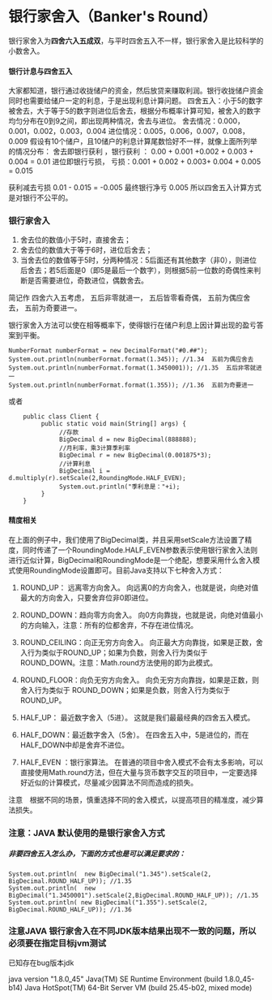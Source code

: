 # 银行家舍入（Banker's Round）
银行家舍入为**四舍六入五成双**，与平时四舍五入不一样，银行家舍入是比较科学的小数舍入。

#### 银行计息与四舍五入
大家都知道，银行通过收拢储户的资金，然后放贷来赚取利润。银行收拢储户资金同时也需要给储户一定的利息，于是出现利息计算问题。
四舍五入：小于5的数字被舍去，大于等于5的数字则进位后舍去，根据分布概率计算可知，被舍入的数字均匀分布在0到9之间，即出现两种情况，舍去与进位。
舍去情况：0.000，0.001，0.002，0.003，0.004
进位情况：0.005，0.006，0.007，0.008，0.009
假设有10个储户，且10储户的利息计算尾数恰好不一样，就像上面所列举的情况分布：
舍去即银行获利 ，银行获利 ： 0.00 + 0.001 +0.002 + 0.003 + 0.004 =  0.01
进位即银行亏损， 亏损：0.001 + 0.002 + 0.003+ 0.004 + 0.005 = 0.015

获利减去亏损 0.01 - 0.015 = -0.005
最终银行净亏 0.005
所以四舍五入计算方式是对银行不公平的。

 ### 银行家舍入
 
1. 舍去位的数值小于5时，直接舍去；
2. 舍去位的数值大于等于6时，进位后舍去；
3. 当舍去位的数值等于5时，分两种情况：5后面还有其他数字（非0），则进位后舍去；若5后面是0（即5是最后一个数字），则根据5前一位数的奇偶性来判断是否需要进位，奇数进位，偶数舍去。

简记作
  四舍六入五考虑，
  五后非零就进一，
  五后皆零看奇偶，
  五前为偶应舍去，
  五前为奇要进一。
 
 银行家舍入方法可以使在相等概率下，使得银行在储户利息上因计算出现的盈亏答案到平衡。

    NumberFormat numberFormat = new DecimalFormat("#0.##");
    System.out.println(numberFormat.format(1.345)); //1.34  五前为偶应舍去
    System.out.println(numberFormat.format(1.3450001)); //1.35  五后非零就进一
    System.out.println(numberFormat.format(1.355)); //1.36  五前为奇要进一


或者

		public class Client {  
		     public static void main(String[] args) {  
		          //存款  
		          BigDecimal d = new BigDecimal(888888);  
		          //月利率，乘3计算季利率  
		          BigDecimal r = new BigDecimal(0.001875*3);  
		          //计算利息  
		          BigDecimal i = d.multiply(r).setScale(2,RoundingMode.HALF_EVEN);  
		          System.out.println("季利息是："+i);  
		     }  
		}
#### 精度相关
在上面的例子中，我们使用了BigDecimal类，并且采用setScale方法设置了精度，同时传递了一个RoundingMode.HALF_EVEN参数表示使用银行家舍入法则进行近似计算，BigDecimal和RoundingMode是一个绝配，想要采用什么舍入模式使用RoundingMode设置即可。目前Java支持以下七种舍入方式：
 
1. ROUND_UP： 远离零方向舍入。
向远离0的方向舍入，也就是说，向绝对值最大的方向舍入，只要舍弃位非0即进位。
 
2. ROUND_DOWN：趋向零方向舍入。
向0方向靠拢，也就是说，向绝对值最小的方向输入，注意：所有的位都舍弃，不存在进位情况。
 
3. ROUND_CEILING：向正无穷方向舍入。
向正最大方向靠拢，如果是正数，舍入行为类似于ROUND_UP；如果为负数，则舍入行为类似于ROUND_DOWN。注意：Math.round方法使用的即为此模式。
 
4. ROUND_FLOOR：向负无穷方向舍入。
 向负无穷方向靠拢，如果是正数，则舍入行为类似于 ROUND_DOWN；如果是负数，则舍入行为类似于 ROUND_UP。
 
5. HALF_UP： 最近数字舍入（5进）。
 这就是我们最最经典的四舍五入模式。
 
6. HALF_DOWN：最近数字舍入（5舍）。
 在四舍五入中，5是进位的，而在HALF_DOWN中却是舍弃不进位。
 
7. HALF_EVEN ：银行家算法。
 在普通的项目中舍入模式不会有太多影响，可以直接使用Math.round方法，但在大量与货币数字交互的项目中，一定要选择好近似的计算模式，尽量减少因算法不同而造成的损失。
 
注意　根据不同的场景，慎重选择不同的舍入模式，以提高项目的精准度，减少算法损失。

     
### 注意：JAVA 默认使用的是银行家舍入方式
##### 非要四舍五入怎么办，下面的方式也是可以满足要求的：
    System.out.println(  new BigDecimal("1.345").setScale(2, BigDecimal.ROUND_HALF_UP)); //1.35
    System.out.println(  new BigDecimal("1.3450001").setScale(2,BigDecimal.ROUND_HALF_UP)); //1.35
    System.out.println( new BigDecimal("1.355").setScale(2, BigDecimal.ROUND_HALF_UP)); //1.36

### 注意JAVA 银行家舍入在不同JDK版本结果出现不一致的问题，所以必须要在指定目标jvm测试
已知存在bug版本jdk

java version "1.8.0_45"
Java(TM) SE Runtime Environment (build 1.8.0_45-b14)
Java HotSpot(TM) 64-Bit Server VM (build 25.45-b02, mixed mode)

